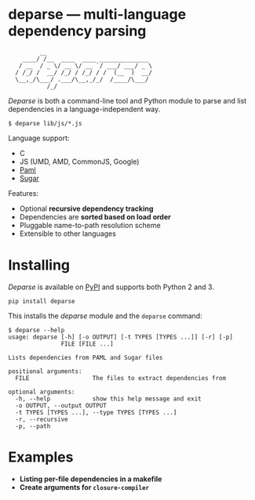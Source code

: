 deparse ― multi-language dependency parsing
===========================================

```
         __                              
    ____/ /__  ____  ____ ______________ 
   / __  / _ \/ __ \/ __ `/ ___/ ___/ _ \
  / /_/ /  __/ /_/ / /_/ / /  (__  )  __/
  \__,_/\___/ .___/\__,_/_/  /____/\___/ 
           /_/                           

```

*Deparse* is both a command-line tool and Python module to parse and list
dependencies in a language-independent way.

```shell
$ deparse lib/js/*.js
```

Language support:

- C 
- JS (UMD, AMD, CommonJS, Google)
- [Paml](https://github.com/sebastien/paml)
- [Sugar](https://github.com/sebastien/sugar)

Features:

- Optional **recursive dependency tracking**
- Dependencies are **sorted based on load order**
- Pluggable name-to-path resolution scheme
- Extensible to other languages

Installing
==========

*Deparse* is available on [PyPI](https://pypi.python.org/pypi/deparse) and 
supports both Python 2 and 3.

```shell
pip install deparse
```

This installs the *deparse* module and the `deparse` command:

```shell
$ deparse --help
usage: deparse [-h] [-o OUTPUT] [-t TYPES [TYPES ...]] [-r] [-p]
               FILE [FILE ...]

Lists dependencies from PAML and Sugar files

positional arguments:
  FILE                  The files to extract dependencies from

optional arguments:
  -h, --help            show this help message and exit
  -o OUTPUT, --output OUTPUT
  -t TYPES [TYPES ...], --type TYPES [TYPES ...]
  -r, --recursive
  -p, --path
```

Examples
========

- **Listing per-file dependencies in a makefile**
- **Create arguments for `closure-compiler`**

